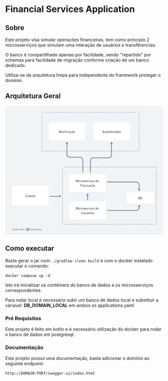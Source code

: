 # Financial Services Application

## Sobre <a name = "about"></a>
Este projeto visa simular operações financeiras, tem como principio 2 microsserviços que simulam uma interação de usuários e transfêrencias.

O banco é compartilhado apenas por facilidade, sendo "repartido" por schemas para facilidade de migração conforme criação de um banco dedicado.

Utiliza-se da arquitetura limpa para independente do framework proteger o domínio.

## Arquitetura Geral

![alt text](./assets/financial_services_diagram)


## Como executar <a name = "getting_started"></a>
Basta gerar o jar com:
`./gradlew clean build`
e com o docker instalado executar o comando:
```shell
docker compose up -d
```

Isto irá inicializar os contêiners do banco de dados e os microsserviços correspondentes.

Para rodar local é necessário subir um banco de dados local e substituir a váriavel:
**DB_DOMAIN_LOCAL** em ambos os applications.yaml

### Pré Requisitos

Este projeto é feito em kotlin e é necessário utilização do docker para rodar o banco de dados em postgresql.

### Documentação <a name = "usage"></a>

Este projeto possui uma documentação, basta adicionar o domínio ao seguinte endpoint:

```
http://DOMAIN:PORT/swagger-ui/index.html
```